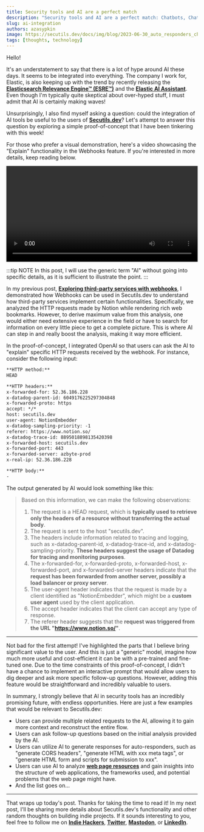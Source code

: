 ```yaml
---
title: Security tools and AI are a perfect match
description: "Security tools and AI are a perfect match: Chatbots, ChatGPT, and LLM."
slug: ai-integration
authors: azasypkin
image: https://secutils.dev/docs/img/blog/2023-06-30_auto_responders_chat_gpt.png
tags: [thoughts, technology]
---
```

Hello!

It's an understatement to say that there is a lot of hype around AI these days. It seems to be integrated into everything. The company I work for, Elastic, is also keeping up with the trend by recently releasing the [**Elasticsearch Relevance Engine™ (ESRE™)**](https://www.elastic.co/blog/may-2023-launch-announcement) and the [**Elastic AI Assistant**](https://www.elastic.co/blog/introducing-elastic-ai-assistant). Even though I'm typically quite skeptical about over-hyped stuff, I must admit that AI is certainly making waves!

Unsurprisingly, I also find myself asking a question: could the integration of AI tools be useful to the users of [**Secutils.dev**](https://secutils.dev)? Let's attempt to answer this question by exploring a simple proof-of-concept that I have been tinkering with this week!

<!--truncate-->

For those who prefer a visual demonstration, here's a video showcasing the "Explain" functionality in the Webhooks feature. If you're interested in more details, keep reading below.

<video controls preload="metadata" width="100%">
  <source src="../video/blog/2023-06-30_auto_responders_chat_gpt.webm" type="video/webm" />
  <source src="../video/blog/2023-06-30_auto_responders_chat_gpt.mp4" type="video/mp4" />
</video>

:::tip NOTE
In this post, I will use the generic term "AI" without going into specific details, as it is sufficient to illustrate the point.
:::

In my previous post, [**Exploring third-party services with webhooks**](https://secutils.dev/docs/blog/exploring-services-with-webhooks), I demonstrated how Webhooks can be used in Secutils.dev to understand how third-party services implement certain functionalities. Specifically, we analyzed the HTTP requests made by Notion while rendering rich web bookmarks. However, to derive maximum value from this analysis, one would either need extensive experience in the field or have to search for information on every little piece to get a complete picture. This is where AI can step in and really boost the analysis, making it way more efficient.

In the proof-of-concept, I integrated OpenAI so that users can ask the AI to "explain" specific HTTP requests received by the webhook. For instance, consider the following input:
```markdown
**HTTP method:** 
HEAD

**HTTP headers:**
x-forwarded-for: 52.36.186.228
x-datadog-parent-id: 6049176225297304848
x-forwarded-proto: https
accept: */*
host: secutils.dev
user-agent: NotionEmbedder
x-datadog-sampling-priority: -1
referer: https://www.notion.so/
x-datadog-trace-id: 8895018898135420398
x-forwarded-host: secutils.dev
x-forwarded-port: 443
x-forwarded-server: azbyte-prod
x-real-ip: 52.36.186.228

**HTTP body:**
-
```
The output generated by AI would look something like this:
> Based on this information, we can make the following observations:
> 1. The request is a HEAD request, which is **typically used to retrieve only the headers of a resource without transferring the actual body**.
> 2. The request is sent to the host "secutils.dev".
> 3. The headers include information related to tracing and logging, such as x-datadog-parent-id, x-datadog-trace-id, and x-datadog-sampling-priority. **These headers suggest the usage of Datadog for tracing and monitoring purposes**.
> 4. The x-forwarded-for, x-forwarded-proto, x-forwarded-host, x-forwarded-port, and x-forwarded-server headers indicate that the **request has been forwarded from another server, possibly a load balancer or proxy server**.
> 5. The user-agent header indicates that the request is made by a client identified as "NotionEmbedder", which might be a **custom user agent** used by the client application.
> 6. The accept header indicates that the client can accept any type of response.
> 7. The referer header suggests that the **request was triggered from the URL "https://www.notion.so/"**.
---

Not bad for the first attempt! I've highlighted the parts that I believe bring significant value to the user. And this is just a "generic" model, imagine how much more useful and cost-efficient it can be with a pre-trained and fine-tuned one. Due to the time constraints of this proof-of-concept, I didn't have a chance to implement an interactive prompt that would allow users to dig deeper and ask more specific follow-up questions. However, adding this feature would be straightforward and incredibly valuable to users.

In summary, I strongly believe that AI in security tools has an incredibly promising future, with endless opportunities. Here are just a few examples that would be relevant to Secutils.dev:

* Users can provide multiple related requests to the AI, allowing it to gain more context and reconstruct the entire flow.
* Users can ask follow-up questions based on the initial analysis provided by the AI.
* Users can utilize AI to generate responses for auto-responders, such as "generate CORS headers", "generate HTML with xxx meta tags", or "generate HTML form and scripts for submission to xxx".
* Users can use AI to analyze [**web page resources**](https://secutils.dev/docs/blog/q2-2023-update-resources-tracker) and gain insights into the structure of web applications, the frameworks used, and potential problems that the web page might have.
* And the list goes on…

---

That wraps up today's post. Thanks for taking the time to read it! In my next post, I'll be sharing more details about Secutils.dev's functionality and other random thoughts on building indie projects. If it sounds interesting to you, feel free to follow me on [**Indie Hackers**](https://www.indiehackers.com/azasypkin/history),  [**Twitter**](https://twitter.com/aleh_zasypkin), [**Mastodon**](https://infosec.exchange/@azasypkin), or [**LinkedIn**](https://www.linkedin.com/in/azasypkin/).
